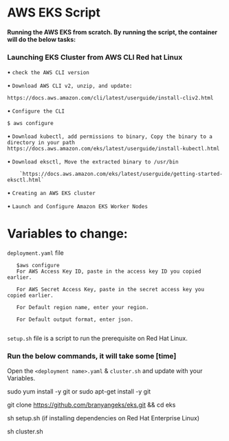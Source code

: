 # AWS EKS Script


#### Running the AWS EKS from scratch. By running the script, the container will do the below tasks:

### Launching EKS Cluster from AWS CLI Red hat Linux

   • `check the AWS CLI version`
   
   • `Download AWS CLI v2, unzip, and update: `
   
   `https://docs.aws.amazon.com/cli/latest/userguide/install-cliv2.html`
   
   • `Configure the CLI`
   
   ```$ aws configure```
   
   • `Download kubectl, add permissions to binary, Copy the binary to a directory in your path`
			`https://docs.aws.amazon.com/eks/latest/userguide/install-kubectl.html`
   
   • `Download eksctl, Move the extracted binary to /usr/bin`
		
		`https://docs.aws.amazon.com/eks/latest/userguide/getting-started-eksctl.html`

   • `Creating an AWS EKS cluster`

   • `Launch and Configure Amazon EKS Worker Nodes`



# Variables to change:

`deployment.yaml` file 

```
   $aws configure
   For AWS Access Key ID, paste in the access key ID you copied earlier.
   
   For AWS Secret Access Key, paste in the secret access key you copied earlier.
   
   For Default region name, enter your region.
   
   For Default output format, enter json.


```

`setup.sh` file is a script to run the prerequisite on Red Hat Linux.



### Run the below commands, it will take some [time]

Open the `<deployment name>.yaml` & `cluster.sh` and update with your Variables.

 sudo yum install -y git or sudo apt-get install -y git

 git clone https://github.com/branyangeks/eks.git && cd eks

 sh setup.sh (if installing dependencies on Red Hat Enterprise Linux)
 
 sh cluster.sh

